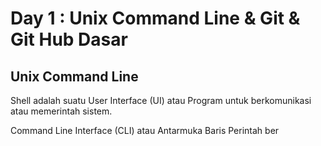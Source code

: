 # Day 1 : Unix Command Line & Git & Git Hub Dasar

## Unix Command Line

<p> Shell adalah suatu User Interface (UI) atau Program untuk berkomunikasi atau memerintah sistem. </p>
Command Line Interface (CLI) atau Antarmuka Baris Perintah ber
